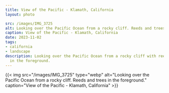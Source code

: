```yaml
---
title: View of the Pacific - Klamath, California
layout: photo

src: /images/IMG_3725
alt: Looking over the Pacific Ocean from a rocky cliff. Reeds and trees in the foreground.
caption: View of the Pacific - Klamath, California
date: 2023-11-02
tags:
- california
- landscape
description: Looking over the Pacific Ocean from a rocky cliff with reeds and trees
  in the foreground.
---
```


{{< img src="/images/IMG_3725" type="webp" alt="Looking over the Pacific Ocean from a rocky cliff. Reeds and trees in the foreground." caption="View of the Pacific - Klamath, California" >}}
